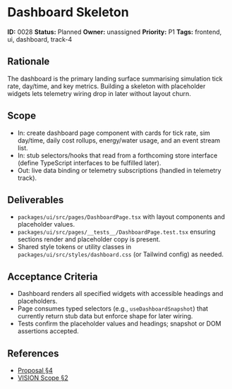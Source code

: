 # Dashboard Skeleton

**ID:** 0028
**Status:** Planned
**Owner:** unassigned
**Priority:** P1
**Tags:** frontend, ui, dashboard, track-4

## Rationale
The dashboard is the primary landing surface summarising simulation tick rate, day/time, and key metrics. Building a skeleton with placeholder widgets lets telemetry wiring drop in later without layout churn.

## Scope
- In: create dashboard page component with cards for tick rate, sim day/time, daily cost rollups, energy/water usage, and an event stream list.
- In: stub selectors/hooks that read from a forthcoming store interface (define TypeScript interfaces to be fulfilled later).
- Out: live data binding or telemetry subscriptions (handled in telemetry track).

## Deliverables
- `packages/ui/src/pages/DashboardPage.tsx` with layout components and placeholder values.
- `packages/ui/src/pages/__tests__/DashboardPage.test.tsx` ensuring sections render and placeholder copy is present.
- Shared style tokens or utility classes in `packages/ui/src/styles/dashboard.css` (or Tailwind config) as needed.

## Acceptance Criteria
- Dashboard renders all specified widgets with accessible headings and placeholders.
- Page consumes typed selectors (e.g., `useDashboardSnapshot`) that currently return stub data but enforce shape for later wiring.
- Tests confirm the placeholder values and headings; snapshot or DOM assertions accepted.

## References
- [Proposal §4](../../proposals/20251009-mini_frontend.md#4-ui-surfaces-data-flows)
- [VISION Scope §2](../../VISION_SCOPE.md#2-product-pillars)
